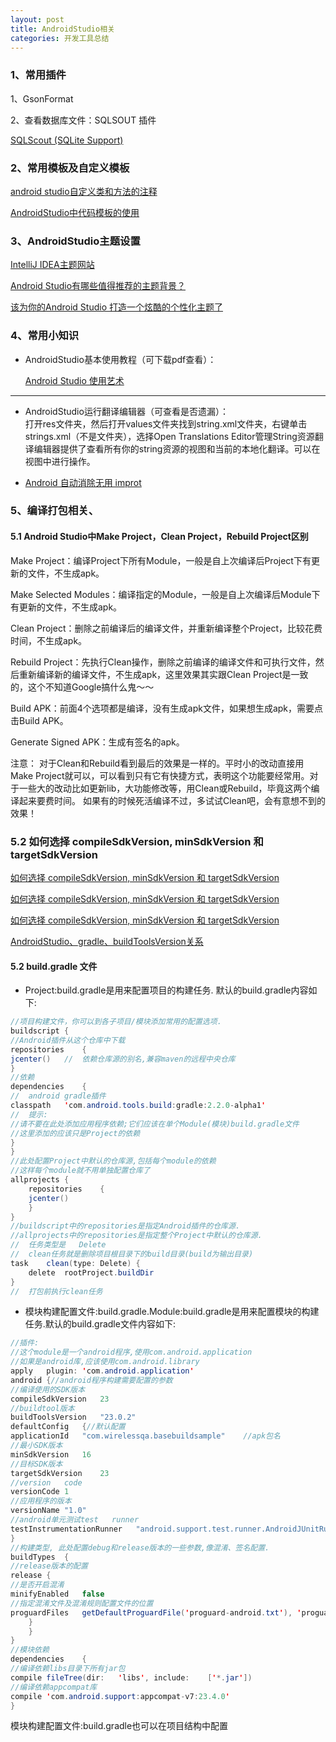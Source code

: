 ```yaml
---
layout: post
title: AndroidStudio相关
categories: 开发工具总结
---
```


### 1、常用插件 ###

1、GsonFormat

2、查看数据库文件：SQLSOUT 插件

[SQLScout (SQLite Support) ](https://plugins.jetbrains.com/plugin/8322-sqlscout-sqlite-support-)  

### 2、常用模板及自定义模板 ###


[android studio自定义类和方法的注释](https://blog.csdn.net/u013168615/article/details/50073257)  


[AndroidStudio中代码模板的使用](https://blog.csdn.net/wubihang/article/details/51228752)  

### 3、AndroidStudio主题设置 ###

[IntelliJ IDEA主题网站](http://color-themes.com/?view=index)  

[Android Studio有哪些值得推荐的主题背景？](https://www.zhihu.com/question/38958773)  

[该为你的Android Studio 打造一个炫酷的个性化主题了](https://juejin.im/post/58ea37ae0ce46300586427b6)  


### 4、常用小知识 ###

- AndroidStudio基本使用教程（可下载pdf查看）：  

	[Android Studio 使用艺术](https://legacy.gitbook.com/book/quanke/android-studio/details)  

----------

- AndroidStudio运行翻译编辑器（可查看是否遗漏）：  
打开res文件夹，然后打开values文件夹找到string.xml文件夹，右键单击strings.xml（不是文件夹），选择Open Translations Editor管理String资源翻译编辑器提供了查看所有你的string资源的视图和当前的本地化翻译。可以在视图中进行操作。

- [Android 自动消除无用 improt](https://blog.csdn.net/qq_23547831/article/details/50618469) 

### 5、编译打包相关、 ###

#### 5.1 Android Studio中Make Project，Clean Project，Rebuild Project区别  #### 

Make Project：编译Project下所有Module，一般是自上次编译后Project下有更新的文件，不生成apk。  

Make Selected Modules：编译指定的Module，一般是自上次编译后Module下有更新的文件，不生成apk。  

Clean Project：删除之前编译后的编译文件，并重新编译整个Project，比较花费时间，不生成apk。  

Rebuild Project：先执行Clean操作，删除之前编译的编译文件和可执行文件，然后重新编译新的编译文件，不生成apk，这里效果其实跟Clean Project是一致的，这个不知道Google搞什么鬼～～  

Build APK：前面4个选项都是编译，没有生成apk文件，如果想生成apk，需要点击Build APK。  

Generate Signed APK：生成有签名的apk。  

注意：
对于Clean和Rebuild看到最后的效果是一样的。平时小的改动直接用Make Project就可以，可以看到只有它有快捷方式，表明这个功能要经常用。对于一些大的改动比如更新lib，大功能修改等，用Clean或Rebuild，毕竟这两个编译起来要费时间。
如果有的时候死活编译不过，多试试Clean吧，会有意想不到的效果！

### 5.2 如何选择 compileSdkVersion, minSdkVersion 和 targetSdkVersion ###

[如何选择 compileSdkVersion, minSdkVersion 和 targetSdkVersion](https://chinagdg.org/2016/01/picking-your-compilesdkversion-minsdkversion-targetsdkversion/)  

[如何选择 compileSdkVersion, minSdkVersion 和 targetSdkVersion](https://github.com/yubenben/android_learning_notes/blob/master/src/Android%E5%AD%A6%E4%B9%A0%E7%AC%94%E8%AE%B0%EF%BC%9A%E5%A6%82%E4%BD%95%E9%80%89%E6%8B%A9compileSdkVersion%2CminSdkVersion%E5%92%8CtargetSdkVersion.md)  

[如何选择 compileSdkVersion, minSdkVersion 和 targetSdkVersion](https://blog.csdn.net/a_long_/article/details/77094237)  

[AndroidStudio、gradle、buildToolsVersion关系](https://blog.csdn.net/lixin88/article/details/61196274)  

#### 5.2 build.gradle 文件 ####
- Project:build.gradle是用来配置项目的构建任务.	默认的build.gradle内容如下:
```java
//项目构建文件，你可以到各子项目/模块添加常用的配置选项.
buildscript	{
//Android插件从这个仓库中下载
repositories	{
jcenter()	//	依赖仓库源的别名,兼容maven的远程中央仓库
}
//依赖
dependencies	{
//	android	gradle插件
classpath	'com.android.tools.build:gradle:2.2.0-alpha1'
//	提示:
//请不要在此处添加应用程序依赖;它们应该在单个Module(模块)build.gradle文件
//这里添加的应该只是Project的依赖
}
}
//此处配置Project中默认的仓库源,包括每个module的依赖
//这样每个module就不用单独配置仓库了
allprojects	{
	repositories	{
	jcenter()
	}
}
//buildscript中的repositories是指定Android插件的仓库源.
//allprojects中的repositories是指定整个Project中默认的仓库源.
//	任务类型是	Delete
//	clean任务就是删除项目根目录下的build目录(build为输出目录)
task	clean(type:	Delete)	{
	delete	rootProject.buildDir
}
//	打包前执行clean任务
```

- 模块构建配置文件:build.gradle.Module:build.gradle是用来配置模块的构建任务.默认的build.gradle文件内容如下:
```java
//插件:
//这个module是一个android程序,使用com.android.application
//如果是android库,应该使用com.android.library
apply	plugin:	'com.android.application'
android	{//android程序构建需要配置的参数
//编译使用的SDK版本
compileSdkVersion	23
//buildtool版本
buildToolsVersion	"23.0.2"
defaultConfig	{//默认配置
applicationId	"com.wirelessqa.basebuildsample"	//apk包名
//最小SDK版本
minSdkVersion	16
//目标SDK版本
targetSdkVersion	23
//version	code
versionCode	1
//应用程序的版本
versionName	"1.0"
//android单元测试test	runner
testInstrumentationRunner	"android.support.test.runner.AndroidJUnitRunner"
}
//构建类型,	此处配置debug和release版本的一些参数,像混淆、签名配置.
buildTypes	{
//release版本的配置
release	{
//是否开启混淆
minifyEnabled	false
//指定混淆文件及混淆规则配置文件的位置
proguardFiles	getDefaultProguardFile('proguard-android.txt'),	'proguard-rules.pro'
	}
	}
}
//模块依赖
dependencies	{
//编译依赖libs目录下所有jar包
compile	fileTree(dir:	'libs',	include:	['*.jar'])
//编译依赖appcompat库
compile	'com.android.support:appcompat-v7:23.4.0'
}
```
模块构建配置文件:build.gradle也可以在项目结构中配置